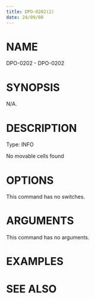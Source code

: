 ```yaml
---
title: DPO-0202(2)
date: 24/09/08
---
```


# NAME

DPO-0202 - DPO-0202

# SYNOPSIS

N/A.

# DESCRIPTION

Type: INFO

No movable cells found

# OPTIONS

This command has no switches.

# ARGUMENTS

This command has no arguments.

# EXAMPLES

# SEE ALSO
